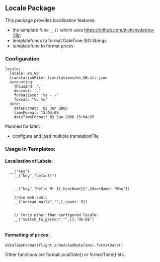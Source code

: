 ## Locale Package

This package provides localization features:
 * the template func `__()`  which uses https://github.com/nicksnyder/go-i18n
 * templatefuncs to format DateTime ISO Strings 
 * templatefunc to format prices

### Configuration

```
locale:
  locale: en_GB
  translationFile: translations/en_GB.all.json
  accounting:
    thousand: ','
    decimal: '.'
    formatZero: '%s -.-'
    format: "%v %s"
  date:
    dateFormat:  02 Jan 2006
    timeFormat: 15:04:05
    dateTimeFormat: 02 Jan 2006 15:04:05
```

Planned for later:
 * configure and load multiple translationFile

### Usage in Templates:

#### Localisation of Labels:

```
  __("key")
	__("key","default")
	
	
	__("key","Hello Mr {{.UserName}}",{UserName: "Max"})
	
	//Use mehrzahl:
	__("unread_mails","",{_count: 5})
	
	
	// Force other than configured locale: 
	__("switch_to_german","",{},"de-DE")
	
```
#### Formatting of prices:

```
dateTimeFormat(flight.scheduledDateTime).formatDate()
```
Other functions are formalLocalDate() or formatTime() etc..


